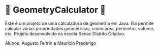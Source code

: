 # 🔴 GeometryCalculator 🔷

Este é um projeto de uma calculadora de geometria em Java. Ela permite calcular várias propriedades geométricas, como área, perímetro, volume, etc. Projeto desenvolvido na escola Senac Distrito Criativo.

Alunos: Augusto Feltrin e Mauricio Prederigo

